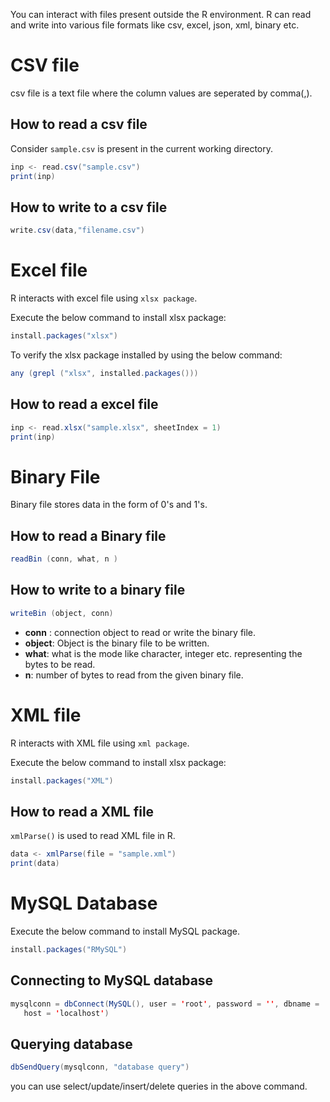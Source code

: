 You can interact with files present outside the R environment. R can read and write into various file formats like csv, excel, json, xml, binary etc.

# CSV file

csv file is a text file where the column values are seperated by comma(,). 

## How to read a csv file

Consider `sample.csv` is present in the current working directory. 

```java
inp <- read.csv("sample.csv")
print(inp)
```

## How to write to a csv file

```java
write.csv(data,"filename.csv")
```

# Excel file

R interacts with excel file using `xlsx package`. 

Execute the below command to install xlsx package:

```java
install.packages("xlsx")
```
To verify the xlsx package installed by using the below command:

```java
any (grepl ("xlsx", installed.packages()))
```
## How to read a excel file

```java
inp <- read.xlsx("sample.xlsx", sheetIndex = 1)
print(inp)
```

# Binary File

Binary file stores data in the form of 0's and 1's. 

## How to read a Binary file
```java
readBin (conn, what, n )
```
## How to write to a binary file
```java
writeBin (object, conn)
```

* **conn** : connection object to read or write the binary file.
* **object**:  Object is the binary file to be written.
* **what**:  what is the mode like character, integer etc. representing the bytes to be read.
* **n**: number of bytes to read from the given binary file.

# XML file

R interacts with XML file using `xml package`. 

Execute the below command to install xlsx package:

```java
install.packages("XML")
```
## How to read a XML file

`xmlParse()` is used to read XML file in R.

```java
data <- xmlParse(file = "sample.xml")
print(data)
```
# MySQL Database

Execute the below command to install MySQL package.

```java
install.packages("RMySQL")
```

## Connecting to MySQL database

```java
mysqlconn = dbConnect(MySQL(), user = 'root', password = '', dbname = 'dbname',
   host = 'localhost')
```
## Querying database

```java
dbSendQuery(mysqlconn, "database query")
```
you can use select/update/insert/delete queries in the above command.
